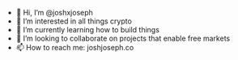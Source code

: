 - 👋 Hi, I’m @joshxjoseph
- 👀 I’m interested in all things crypto
- 🌱 I’m currently learning how to build things
- 💞️ I’m looking to collaborate on projects that enable free markets
- 📫 How to reach me: joshjoseph.co

<!---
joshxjoseph/joshxjoseph is a ✨ special ✨ repository because its `README.md` (this file) appears on your GitHub profile.
You can click the Preview link to take a look at your changes.
--->

